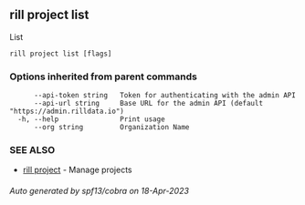 ## rill project list

List

```
rill project list [flags]
```

### Options inherited from parent commands

```
      --api-token string   Token for authenticating with the admin API
      --api-url string     Base URL for the admin API (default "https://admin.rilldata.io")
  -h, --help               Print usage
      --org string         Organization Name
```

### SEE ALSO

* [rill project](rill_project.md)	 - Manage projects

###### Auto generated by spf13/cobra on 18-Apr-2023
